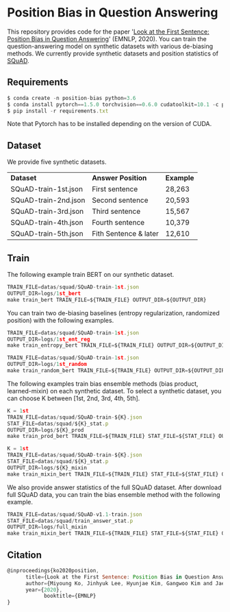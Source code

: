 # Position Bias in Question Answering

This repository provides code for the paper '[Look at the First Sentence: Position Bias in Question Answering](https://arxiv.org/abs/2004.14602)' (EMNLP, 2020). You can train the question-answering model on synthetic datasets with various de-biasing methods. We currently provide synthetic datasets and position statistics of [SQuAD](https://rajpurkar.github.io/SQuAD-explorer/).

## Requirements

```jsx
$ conda create -n position-bias python=3.6
$ conda install pytorch==1.5.0 torchvision==0.6.0 cudatoolkit=10.1 -c pytorch
$ pip install -r requirements.txt
```

Note that Pytorch has to be installed depending on the version of CUDA. 

## Dataset

We provide five synthetic datasets.


<table >
	<tbody>
		<tr>  
			<td> <b> Dataset </td>
			<td> <b> Answer Position </td>
			<td> <b> Example </td>
		</tr>
		<tr>
			<td> SQuAD-train-1st.json </td>
			<td> First sentence </td>
			<td> 28,263 </td>
		</tr>
		<tr>
			<td> SQuAD-train-2nd.json </td>
			<td> Second sentence </td>
			<td> 20,593 </td>
		</tr>
		<tr>
			<td> SQuAD-train-3rd.json </td>
			<td> Third sentence </td>
			<td> 15,567 </td>
		</tr>
		<tr>
			<td> SQuAD-train-4th.json </td>
			<td> Fourth sentence </td>
			<td> 10,379 </td>
		</tr>
		<tr>
			<td> SQuAD-train-5th.json </td>
			<td> Fith Sentence & later </td>
			<td> 12,610 </td>
		</tr>
	</tbody>
</table>

## Train

The following example train BERT on our synthetic dataset.

```jsx
TRAIN_FILE=datas/squad/SQuAD-train-1st.json
OUTPUT_DIR=logs/1st_bert
make train_bert TRAIN_FILE=${TRAIN_FILE} OUTPUT_DIR=${OUTPUT_DIR}
```

You can train two de-biasing baselines (entropy regularization, randomized position) with the following examples.

```jsx
TRAIN_FILE=datas/squad/SQuAD-train-1st.json
OUTPUT_DIR=logs/1st_ent_reg
make train_entropy_bert TRAIN_FILE=${TRAIN_FILE} OUTPUT_DIR=${OUTPUT_DIR}
```

```jsx
TRAIN_FILE=datas/squad/SQuAD-train-1st.json
OUTPUT_DIR=logs/1st_random
make train_random_bert TRAIN_FILE=${TRAIN_FILE} OUTPUT_DIR=${OUTPUT_DIR}
```

The following examples train bias ensemble methods (bias product, learned-mixin) on each synthetic dataset. To select a synthetic dataset, you can choose K between [1st, 2nd, 3rd, 4th, 5th].

```jsx
K = 1st
TRAIN_FILE=datas/squad/SQuAD-train-${K}.json
STAT_FILE=datas/squad/${K}_stat.p
OUTPUT_DIR=logs/${K}_prod
make train_prod_bert TRAIN_FILE=${TRAIN_FILE} STAT_FILE=${STAT_FILE} OUTPUT_DIR=${OUTPUT_DIR}
```

```jsx
K = 1st
TRAIN_FILE=datas/squad/SQuAD-train-${K}.json
STAT_FILE=datas/squad/${K}_stat.p
OUTPUT_DIR=logs/${K}_mixin
make train_mixin_bert TRAIN_FILE=${TRAIN_FILE} STAT_FILE=${STAT_FILE} OUTPUT_DIR=${OUTPUT_DIR}
```

We also provide answer statistics of the full SQuAD dataset. After download full SQuAD data, you can train the bias ensemble method with the following example.

```jsx
TRAIN_FILE=datas/squad/SQuAD-v1.1-train.json
STAT_FILE=datas/squad/train_answer_stat.p
OUTPUT_DIR=logs/full_mixin
make train_mixin_bert TRAIN_FILE=${TRAIN_FILE} STAT_FILE=${STAT_FILE} OUTPUT_DIR=${OUTPUT_DIR}
```

## Citation

```jsx
@inproceedings{ko2020position,
      title={Look at the First Sentence: Position Bias in Question Answering}, 
      author={Miyoung Ko, Jinhyuk Lee, Hyunjae Kim, Gangwoo Kim and Jaewoo Kang},
      year={2020},
			booktitle={EMNLP}
}
```
